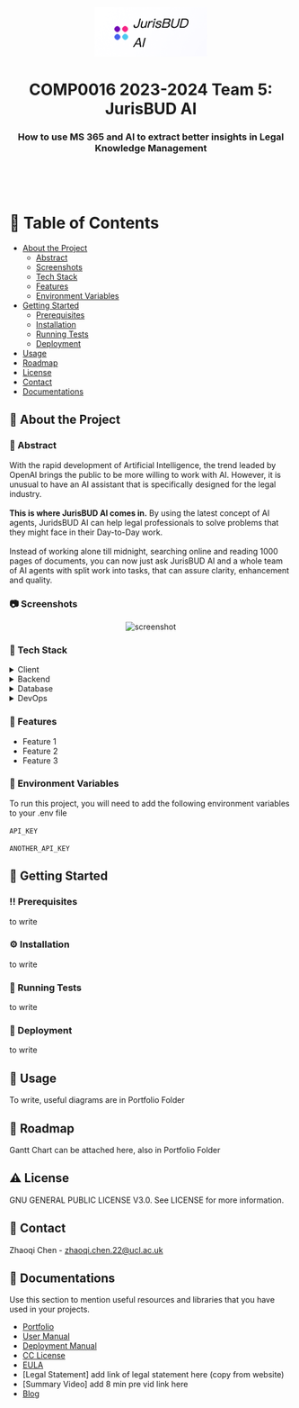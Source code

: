 <!--
Hey, thanks for using the awesome-readme-template template.  
If you have any enhancements, then fork this project and create a pull request 
or just open an issue with the label "enhancement".

Don't forget to give this project a star for additional support ;)
Maybe you can mention me or this repo in the acknowledgements too
-->
<div align="center">

  <img src="/rmlogo.png" alt="logo" width="200" height="auto" />
  <h1>COMP0016 2023-2024 Team 5: JurisBUD AI</h1>
  
  <h3>
    How to use MS 365 and AI to extract better insights in Legal Knowledge Management
  </h3>
  <br>
  <br>  
   
</div>

<br />

<!-- Table of Contents -->
# :notebook_with_decorative_cover: Table of Contents

- [About the Project](#star2-about-the-project)
  * [Abstract](#book-bstract)
  * [Screenshots](#camera-screenshots)
  * [Tech Stack](#space_invader-tech-stack)
  * [Features](#dart-features)
  * [Environment Variables](#key-environment-variables)
- [Getting Started](#toolbox-getting-started)
  * [Prerequisites](#bangbang-prerequisites)
  * [Installation](#gear-installation)
  * [Running Tests](#test_tube-running-tests)
  * [Deployment](#triangular_flag_on_post-deployment)
- [Usage](#eyes-usage)
- [Roadmap](#compass-roadmap)
- [License](#warning-license)
- [Contact](#handshake-contact)
- [Documentations](#gem-documentations)

  

<!-- About the Project -->
## :star2: About the Project

### :book: Abstract
<div>
<p>
  With the rapid development of Artificial Intelligence, the trend leaded by OpenAI brings the public to be more willing to work with AI.
  However, it is unusual to have an AI assistant that is specifically designed for the legal industry. <br><br>
  <strong>This is where JurisBUD AI comes in.</strong>
  By using the latest concept of AI agents, JuridsBUD AI can help legal professionals to solve problems that they might face in their Day-to-Day work.<br><br>
  Instead of working alone till midnight, searching online and reading 1000 pages of documents, you can now just ask JurisBUD AI and a whole team 
  of AI agents with split work into tasks, that can assure clarity, enhancement and quality.
</p>

<!-- Screenshots -->
### :camera: Screenshots

<div align="center"> 
  <img src="https://placehold.co/600x400?text=Your+Screenshot+here" alt="screenshot" />
</div>


<!-- TechStack -->
### :space_invader: Tech Stack

<details>
  <summary>Client</summary>
  <ul>
    <li><a href="https://www.typescriptlang.org/">TypeScript</a></li>
    <li><a href="https://www.javascript.com/">JavaScript</a></li>
    <li><a href="https://nextjs.org/">Next.js</a></li>
    <li><a href="https://daisyui.com/">Daisy UI</a></li>
    <li><a href="https://tailwindcss.com/">TailwindCSS</a></li>
  </ul>
</details>

<details>
  <summary>Backend</summary>
  <ul>
    <li><a href="https://www.djangoproject.com/">Django</a></li>
    <li><a href="https://www.langchain.com/">LangChain</a></li>
    <li><a href="https://www.python.org/">Python</a></li>
  </ul>
</details>

<details>
<summary>Database</summary>
  <ul>
    <li><a href="https://www.trychroma.com/">ChromaDB</a></li>
  </ul>
</details>

<details>
<summary>DevOps</summary>
  <ul>
    <li><a href="https://www.docker.com/">Docker</a></li>
  </ul>
</details>

<!-- Features -->
### :dart: Features

- Feature 1
- Feature 2
- Feature 3

<!-- Env Variables -->
### :key: Environment Variables

To run this project, you will need to add the following environment variables to your .env file

`API_KEY`

`ANOTHER_API_KEY`

<!-- Getting Started -->
## 	:toolbox: Getting Started

<!-- Prerequisites -->
### :bangbang: Prerequisites

to write

<!-- Installation -->
### :gear: Installation

to write
   
<!-- Running Tests -->
### :test_tube: Running Tests

to write


<!-- Deployment -->
### :triangular_flag_on_post: Deployment

to write

<!-- Usage -->
## :eyes: Usage

To write, useful diagrams are in Portfolio Folder

<!-- Roadmap -->
## :compass: Roadmap

Gantt Chart can be attached here, also in Portfolio Folder

<!-- License -->
## :warning: License

 GNU GENERAL PUBLIC LICENSE V3.0. See LICENSE for more information.


<!-- Contact -->
## :handshake: Contact

Zhaoqi Chen -  zhaoqi.chen.22@ucl.ac.uk



<!-- Acknowledgments -->
## :gem: Documentations

Use this section to mention useful resources and libraries that you have used in your projects.

 - [Portfolio](https://students.cs.ucl.ac.uk/2023/group5/)
 - [User Manual](https://students.cs.ucl.ac.uk/2023/group5/usermn.html)
 - [Deployment Manual](https://students.cs.ucl.ac.uk/2023/group5/dply.html)
 - [CC License](https://students.cs.ucl.ac.uk/2023/group5/cc.html)
 - [EULA](https://students.cs.ucl.ac.uk/2023/group5/eula.html)
 - [Legal Statement] add link of legal statement here (copy from website)
 - [Summary Video] add 8 min pre vid link here
 - [Blog](https://jurisbudaidevelopmentblog.wordpress.com/)


